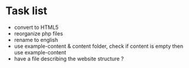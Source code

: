 # Task list

- convert to HTML5
- reorganize php files
- rename to english
- use example-content & content folder, check if content is empty then use example-content
- have a file describing the website structure ?
